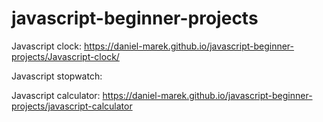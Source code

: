 # javascript-beginner-projects

Javascript clock:
https://daniel-marek.github.io/javascript-beginner-projects/Javascript-clock/

Javascript stopwatch:

Javascript calculator:
https://daniel-marek.github.io/javascript-beginner-projects/javascript-calculator
